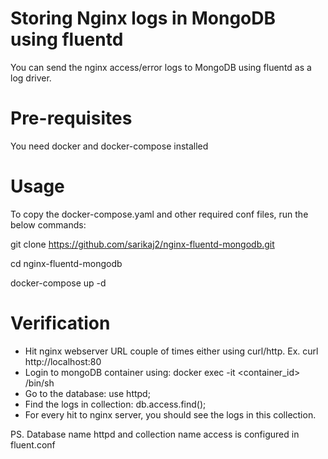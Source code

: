 # Storing Nginx logs in MongoDB using fluentd
You can send the nginx access/error logs to MongoDB using fluentd as a log driver. 

# Pre-requisites
You need docker and docker-compose installed

# Usage
To copy the docker-compose.yaml and other required conf files, run the below commands:

git clone https://github.com/sarikaj2/nginx-fluentd-mongodb.git

cd nginx-fluentd-mongodb

docker-compose up -d

# Verification
- Hit nginx webserver URL couple of times either using curl/http. Ex. curl http://localhost:80
- Login to mongoDB container using: docker exec -it <container_id> /bin/sh
- Go to the database: use httpd;   
- Find the logs in collection: db.access.find();
- For every hit to nginx server, you should see the logs in this collection.

PS. Database name httpd and collection name access is configured in fluent.conf


